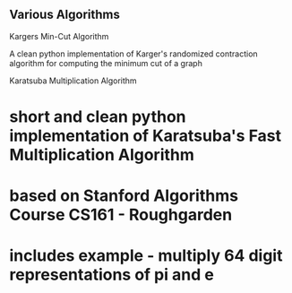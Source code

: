 Various Algorithms
--------------------------



Kargers Min-Cut Algorithm

A clean python implementation of Karger's
randomized contraction algorithm for computing the minimum cut of a graph

Karatsuba Multiplication Algorithm
#
# short and clean python implementation of Karatsuba's Fast Multiplication Algorithm
# based on Stanford Algorithms Course CS161 - Roughgarden
# includes example - multiply 64 digit representations of pi and e
#
